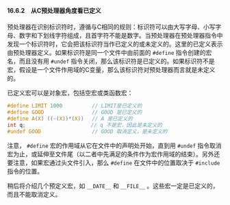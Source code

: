 #### 16.6.2　从C预处理器角度看已定义

预处理器在识别标识符时，遵循与C相同的规则：标识符可以由大写字母、小写字母、数字和下划线字符组成，且首字符不能是数字。当预处理器在预处理器指令中发现一个标识符时，它会把该标识符当作已定义的或未定义的。这里的已定义表示由预处理器定义。如果标识符是同一个文件中由前面的 `#define` 指令创建的宏名，而且没有用 `#undef` 指令关闭，那么该标识符是已定义的。如果标识符不是宏，假设是一个文件作用域的C变量，那么该标识符对预处理器而言就是未定义的。

已定义宏可以是对象宏，包括空宏或类函数宏：

```c
#define LIMIT 1000        　// LIMIT是已定义的
#define GOOD 　　　        　// GOOD 是已定义的
#define A(X) ((-(X))*(X)) 　// A 是已定义的
int q; 　　　　            　// q 不是宏，因此是未定义的
#undef GOOD 　　　         　// GOOD 取消定义，是未定义的
```

注意， `#define` 宏的作用域从它在文件中的声明处开始，直到用 `#undef` 指令取消宏为止，或延伸至文件尾（以二者中先满足的条件作为宏作用域的结束）。另外还要注意，如果宏通过头文件引入，那么 `#define` 在文件中的位置取决于 `#include` 指令的位置。

稍后将介绍几个预定义宏，如 `__DATE__` 和 `__FILE__` 。这些宏一定是已定义的，而且不能取消定义。

